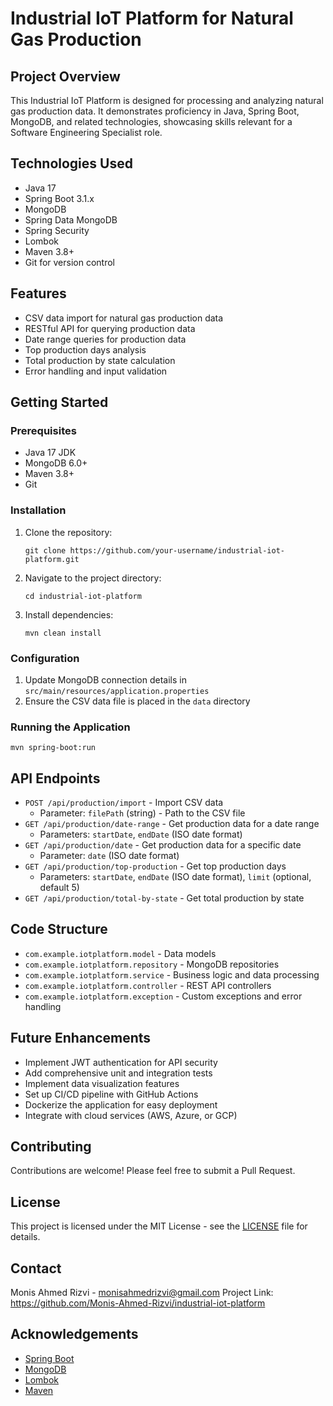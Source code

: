 # Industrial IoT Platform for Natural Gas Production

## Project Overview
This Industrial IoT Platform is designed for processing and analyzing natural gas production data. It demonstrates proficiency in Java, Spring Boot, MongoDB, and related technologies, showcasing skills relevant for a Software Engineering Specialist role.

## Technologies Used
- Java 17
- Spring Boot 3.1.x
- MongoDB
- Spring Data MongoDB
- Spring Security
- Lombok
- Maven 3.8+
- Git for version control

## Features
- CSV data import for natural gas production data
- RESTful API for querying production data
- Date range queries for production data
- Top production days analysis
- Total production by state calculation
- Error handling and input validation

## Getting Started

### Prerequisites
- Java 17 JDK
- MongoDB 6.0+
- Maven 3.8+
- Git

### Installation
1. Clone the repository:
   ```
   git clone https://github.com/your-username/industrial-iot-platform.git
   ```
2. Navigate to the project directory:
   ```
   cd industrial-iot-platform
   ```
3. Install dependencies:
   ```
   mvn clean install
   ```

### Configuration
1. Update MongoDB connection details in `src/main/resources/application.properties`
2. Ensure the CSV data file is placed in the `data` directory

### Running the Application
```
mvn spring-boot:run
```

## API Endpoints

- `POST /api/production/import` - Import CSV data
  - Parameter: `filePath` (string) - Path to the CSV file
- `GET /api/production/date-range` - Get production data for a date range
  - Parameters: `startDate`, `endDate` (ISO date format)
- `GET /api/production/date` - Get production data for a specific date
  - Parameter: `date` (ISO date format)
- `GET /api/production/top-production` - Get top production days
  - Parameters: `startDate`, `endDate` (ISO date format), `limit` (optional, default 5)
- `GET /api/production/total-by-state` - Get total production by state

## Code Structure
- `com.example.iotplatform.model` - Data models
- `com.example.iotplatform.repository` - MongoDB repositories
- `com.example.iotplatform.service` - Business logic and data processing
- `com.example.iotplatform.controller` - REST API controllers
- `com.example.iotplatform.exception` - Custom exceptions and error handling

## Future Enhancements
- Implement JWT authentication for API security
- Add comprehensive unit and integration tests
- Implement data visualization features
- Set up CI/CD pipeline with GitHub Actions
- Dockerize the application for easy deployment
- Integrate with cloud services (AWS, Azure, or GCP)

## Contributing
Contributions are welcome! Please feel free to submit a Pull Request.

## License
This project is licensed under the MIT License - see the [LICENSE](LICENSE) file for details.

## Contact
Monis Ahmed Rizvi - monisahmedrizvi@gmail.com
Project Link: https://github.com/Monis-Ahmed-Rizvi/industrial-iot-platform

## Acknowledgements
- [Spring Boot](https://spring.io/projects/spring-boot)
- [MongoDB](https://www.mongodb.com/)
- [Lombok](https://projectlombok.org/)
- [Maven](https://maven.apache.org/)



